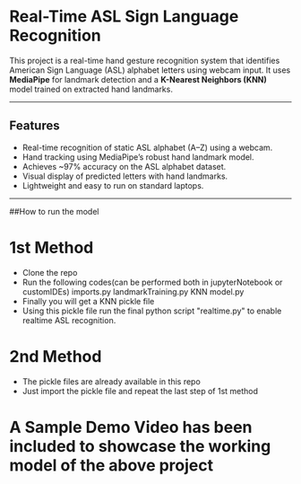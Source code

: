 # Real-Time ASL Sign Language Recognition

This project is a real-time hand gesture recognition system that identifies American Sign Language (ASL) alphabet letters using webcam input. It uses **MediaPipe** for landmark detection and a **K-Nearest Neighbors (KNN)** model trained on extracted hand landmarks.

---

## Features

- Real-time recognition of static ASL alphabet (A–Z) using a webcam.
- Hand tracking using MediaPipe’s robust hand landmark model.
- Achieves ~97% accuracy on the ASL alphabet dataset.
- Visual display of predicted letters with hand landmarks.
- Lightweight and easy to run on standard laptops.

---

##How to run the model

# 1st Method
- Clone the repo
- Run the following codes(can be performed both in jupyterNotebook or customIDEs)
  imports.py
  landmarkTraining.py
  KNN model.py
- Finally you will get a KNN pickle file
- Using this pickle file run the final python script "realtime.py" to enable realtime ASL recognition.

# 2nd Method
- The pickle files are already available in this repo
- Just import the pickle file and repeat the last step of 1st method

# A Sample Demo Video has been included to showcase the working model of the above project
  


